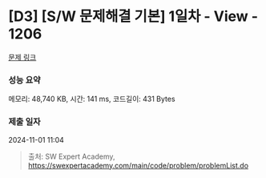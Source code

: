 # [D3] [S/W 문제해결 기본] 1일차 - View - 1206 

[문제 링크](https://swexpertacademy.com/main/code/problem/problemDetail.do?contestProbId=AV134DPqAA8CFAYh) 

### 성능 요약

메모리: 48,740 KB, 시간: 141 ms, 코드길이: 431 Bytes

### 제출 일자

2024-11-01 11:04



> 출처: SW Expert Academy, https://swexpertacademy.com/main/code/problem/problemList.do